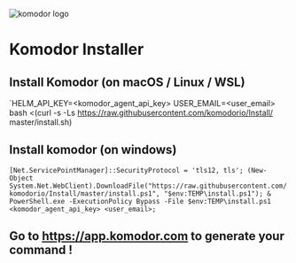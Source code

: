 ![komodor logo](https://avatars.githubusercontent.com/u/60484489?s=200&v=4)

# Komodor Installer

## Install Komodor (on macOS / Linux / WSL)

`HELM_API_KEY=<komodor_agent_api_key> USER_EMAIL=<user_email> bash <(curl -s -Ls https://raw.githubusercontent.com/komodorio/Install/ master/install.sh)

## Install komodor (on windows)

`[Net.ServicePointManager]::SecurityProtocol = 'tls12, tls'; (New-Object System.Net.WebClient).DownloadFile("https://raw.githubusercontent.com/komodorio/Install/master/install.ps1", "$env:TEMP\install.ps1"); & PowerShell.exe -ExecutionPolicy Bypass -File $env:TEMP\install.ps1 <komodor_agent_api_key> <user_email>;`

## Go to https://app.komodor.com to generate your command !
